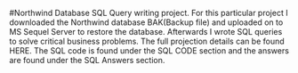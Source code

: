 #Northwind Database SQL Query writing project.
For this particular project I downloaded the Northwind database BAK(Backup file) and uploaded on to MS Sequel Server to restore the database.
Afterwards I wrote SQL queries to solve critical business problems. The full projection details can be found HERE.
The SQL code is found under the SQL CODE section and the answers are found under the SQL Answers section.

